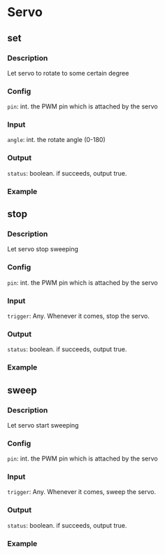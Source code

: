 Servo
=====

## set

### Description

Let servo to rotate to some certain degree

### Config

`pin`: int. the PWM pin which is attached by the servo

### Input

`angle`: int. the rotate angle (0-180)

### Output

`status`: boolean. if succeeds, output true.

### Example

## stop

### Description

Let servo stop sweeping

### Config

`pin`: int. the PWM pin which is attached by the servo

### Input

`trigger`: Any. Whenever it comes, stop the servo.

### Output

`status`: boolean. if succeeds, output true.

### Example

## sweep

### Description

Let servo start sweeping

### Config

`pin`: int. the PWM pin which is attached by the servo

### Input

`trigger`: Any. Whenever it comes, sweep the servo.

### Output

`status`: boolean. if succeeds, output true.

### Example